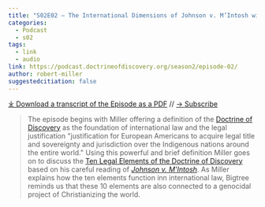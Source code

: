 ```yaml
---
title: "S02E02 – The International Dimensions of Johnson v. M’Intosh with Robert J. Miller"
categories:
  - Podcast
  - s02
tags:
  - link
  - audio
link: https://podcast.doctrineofdiscovery.org/season2/episode-02/
author: robert-miller
suggestedcitiation: false
---
```


<div id="buzzsprout-player-13157126"></div><script src="https://www.buzzsprout.com/1926214/13157126-s02e02-the-international-dimensions-of-johnson-v-m-intosh-with-robert-j-miller.js?container_id=buzzsprout-player-13157126&player=small" type="text/javascript" charset="utf-8"></script>

[⤓ Download a transcript of the Episode as a PDF](/assets/pdfs/S02E02-The-International-Dimensions-of-Johnson-v-M’Intosh-Robert-J-Miller-TRANSCRIPT.pdf) // [→ Subscribe](/subscribe/)
  

> The episode begins with Miller offering a definition of the [Doctrine of Discovery](https://doctrineofdiscovery.org/what-is-the-doctrine-of-discovery/) as the foundation of international law and the legal justification "justification for European Americans to acquire legal title and sovereignty and jurisdiction over the Indigenous nations around the entire world." Using this powerful and brief definition Miller goes on to discuss the [Ten Legal Elements of the Doctrine of Discovery](https://doctrineofdiscovery.org/the-doctrine-of-discovery-the-international-law-of-colonialism/) based on his careful reading of [*Johnson v. M'Intosh*](https://canopyforum.org/200-years-of-johnson-v-mintosh-law-religion-and-native-american-lands/). As Miller explains how the ten elements function inn international law, Bigtree reminds us that these 10 elements are also connected to a genocidal project of Christianizing the world.
